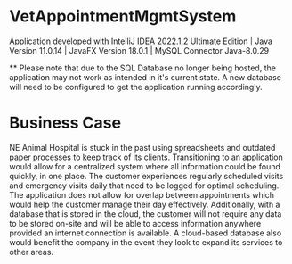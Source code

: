 # VetAppointmentMgmtSystem


Application developed with IntelliJ IDEA 2022.1.2 Ultimate Edition | Java Version 11.0.14 | JavaFX Version 18.0.1 | MySQL Connector Java-8.0.29

** Please note that due to the SQL Database no longer being hosted, the application may not work as intended in it's current state. A new database will need to be configured to get the application running accordingly.


# Business Case

NE Animal Hospital is stuck in the past using spreadsheets and outdated paper processes to keep track of its clients. Transitioning to an application would allow for a centralized system where all information could be found quickly, in one place. The customer experiences regularly scheduled visits and emergency visits daily that need to be logged for optimal scheduling. The application does not allow for overlap between appointments which would help the customer manage their day effectively. Additionally, with a database that is stored in the cloud, the customer will not require any data to be stored on-site and will be able to access information anywhere provided an internet connection is available. A cloud-based database also would benefit the company in the event they look to expand its services to other areas.


